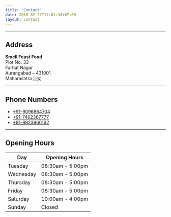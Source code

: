 ```yaml
---
title: 'Contact'
date: 2018-02-22T17:01:34+07:00
layout: contact
---
```


---

## Address
**Smell Feast Food**  
Plot No. 33  
Farhat Nagar  
Aurangabad – 431001  
Maharashtra 🇮🇳

---

## Phone Numbers
- [+91-9096864704](tel:+919096864704)  
- [+91-7402367777](tel:+917402367777)  
- [+91-9923960162](tel:+919923960162)  

---

## Opening Hours


| Day       | Opening Hours     |
| --------- | ----------------- |
| Tuesday   | 08:30am - 5:00pm  |
| Wednesday | 08:30am - 5:00pm  |
| Thursday  | 08:30am - 5:00pm  |
| Friday    | 08:30am - 5:00pm  |
| Saturday  | 10:00am - 4:00pm  |
| Sunday    | Closed            |
